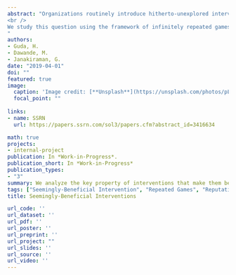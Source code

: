 ```yaml
---
abstract: "Organizations routinely introduce hitherto-unexplored interventions aimed at improving their supply chains. Consider a principal (e.g., a firm or a social planner) that implements a “seemingly-helpful” intervention, broadly interpreted as follows: For any fixed actions of the principal and the agents (e.g., consumers), the payoff of the principal is higher in the presence of the intervention relative to that in its absence. While one would expect such well-intentioned interventions to benefit the principal, several papers within the operations management (OM) literature show that the principal’s equilibrium payoff can be hurt, even when the implementation costs of the intervention are ignored. While, in many cases, such a conclusion is based on the analysis of a single-shot, simultaneous-move game, a repeated-interaction setting can also serve as an appropriate environment. A fundamental question then arises: Does this conclusion hold even under repeated interactions over the long run? <br />
<br />
We study this question using the framework of infinitely repeated games and the notion of a precommit-ment equilibrium from the literature on reputation in repeated games. We identify two key characteristics that determine whether a seemingly-beneficial intervention will help, or can possibly hurt the firm: (a) the nature of the intervention (ceteris paribus, does the intervention induce the agents to react in a manner favorable to the principal?), and (b) the extent of interaction (single-shot at one extreme and infinitely-repeated at the other). Interestingly, we show that seemingly-beneficial interventions can hurt the firm even under repeated interactions. We present a set of easy to interpret conditions under which the benefit of such interventions can be confirmed under repeated interactions. We illustrate our findings on the settings analyzed in two recent papers.
"
authors:
- Guda, H.
- Dawande, M.
- Janakiraman, G.
date: "2019-04-01"
doi: ""
featured: true
image:
  caption: 'Image credit: [**Unsplash**](https://unsplash.com/photos/pLCdAaMFLTE)'
  focal_point: ""
  
links:
- name: SSRN
  url: https://papers.ssrn.com/sol3/papers.cfm?abstract_id=3416634

math: true
projects:
- internal-project
publication: In *Work-in-Progress*.
publication_short: In *Work-in-Progress*
publication_types:
- "3"
summary: We analyze the key property of interventions that make them beneficial to one or all members in an interaction. 
tags: ["Seemingly-Beneficial Intervention", "Repeated Games", "Reputation"]
title: Seemingly-Beneficial Interventions

url_code: ''
url_dataset: ''
url_pdf: ''
url_poster: ''
url_preprint: ''
url_project: ""
url_slides: ''
url_source: ''
url_video: ''
---
```


